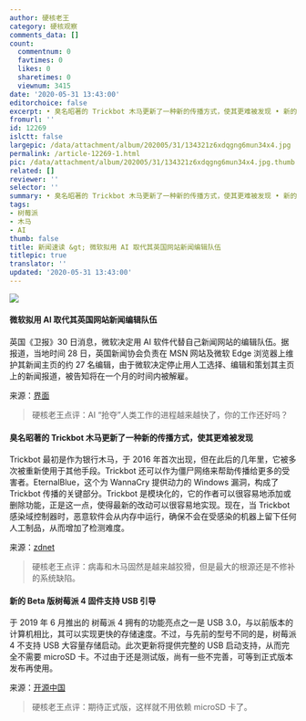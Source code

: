 ```yaml
---
author: 硬核老王
category: 硬核观察
comments_data: []
count:
  commentnum: 0
  favtimes: 0
  likes: 0
  sharetimes: 0
  viewnum: 3415
date: '2020-05-31 13:43:00'
editorchoice: false
excerpt: • 臭名昭著的 Trickbot 木马更新了一种新的传播方式，使其更难被发现 • 新的 Beta 版树莓派 4 固件支持 USB 引导
fromurl: ''
id: 12269
islctt: false
largepic: /data/attachment/album/202005/31/134321z6xdqgng6mun34x4.jpg
permalink: /article-12269-1.html
pic: /data/attachment/album/202005/31/134321z6xdqgng6mun34x4.jpg.thumb.jpg
related: []
reviewer: ''
selector: ''
summary: • 臭名昭著的 Trickbot 木马更新了一种新的传播方式，使其更难被发现 • 新的 Beta 版树莓派 4 固件支持 USB 引导
tags:
- 树莓派
- 木马
- AI
thumb: false
title: 新闻速读 &gt; 微软拟用 AI 取代其英国网站新闻编辑队伍
titlepic: true
translator: ''
updated: '2020-05-31 13:43:00'
---
```


![](/data/attachment/album/202005/31/134321z6xdqgng6mun34x4.jpg)


#### 微软拟用 AI 取代其英国网站新闻编辑队伍


英国《卫报》30 日消息，微软决定用 AI 软件代替自己新闻网站的编辑队伍。据报道，当地时间 28 日，英国新闻协会负责在 MSN 网站及微软 Edge 浏览器上维护其新闻主页的约 27 名编辑，由于微软决定停止用人工选择、编辑和策划其主页上的新闻报道，被告知将在一个月的时间内被解雇。


来源：[界面](https://www.cnbeta.com/articles/tech/985157.htm)



> 
> 硬核老王点评：AI “抢夺”人类工作的进程越来越快了，你的工作还好吗？
> 
> 
> 


#### 臭名昭著的 Trickbot 木马更新了一种新的传播方式，使其更难被发现


Trickbot 最初是作为银行木马，于 2016 年首次出现，但在此后的几年里，它被多次被重新使用于其他手段。Trickbot 还可以作为僵尸网络来帮助传播给更多的受害者。EternalBlue，这个为 WannaCry 提供动力的 Windows 漏洞，构成了 Trickbot 传播的关键部分。Trickbot 是模块化的，它的作者可以很容易地添加或删除功能，正是这一点，使得最新的改动可以很容易地实现。现在，当 Trickbot 感染域控制器时，恶意软件会从内存中运行，确保不会在受感染的机器上留下任何人工制品，从而增加了检测难度。


来源：[zdnet](https://www.zdnet.com/article/this-new-trickbot-malware-update-makes-it-even-harder-to-detect/)



> 
> 硬核老王点评：病毒和木马固然是越来越狡猾，但是最大的根源还是不修补的系统缺陷。
> 
> 
> 


#### 新的 Beta 版树莓派 4 固件支持 USB 引导


于 2019 年 6 月推出的 树莓派 4 拥有的功能亮点之一是 USB 3.0，与以前版本的计算机相比，其可以实现更快的存储速度。不过，与先前的型号不同的是，树莓派 4 不支持 USB 大容量存储启动。此次更新将提供完整的 USB 启动支持，从而完全不需要 microSD 卡。不过由于还是测试版，尚有一些不完善，可等到正式版本发布再使用。


来源：[开源中国](https://www.oschina.net/news/116048/raspberry-pi-4-boot-from-usb-firmware-beta)



> 
> 硬核老王点评：期待正式版，这样就不用依赖 microSD 卡了。
> 
> 
>